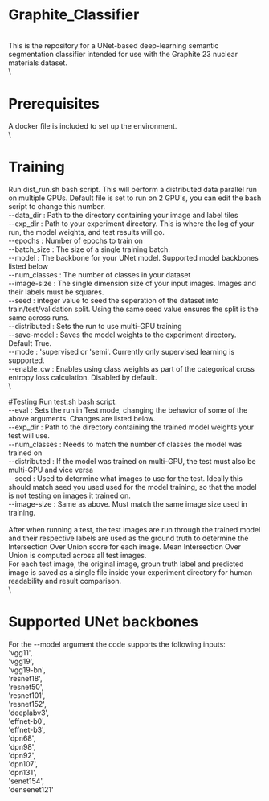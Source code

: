 # Graphite_Classifier
\
This is the repository for a UNet-based deep-learning semantic segmentation classifier intended for use with the Graphite 23 nuclear materials dataset.\
\
# Prerequisites
A docker file is included to set up the environment.\
\
# Training
Run dist_run.sh bash script. This will perform a distributed data parallel run on multiple GPUs. Default file is set to run on 2 GPU's, you can edit the bash script to change this number. \
--data_dir    : Path to the directory containing your image and label tiles\
--exp_dir     : Path to your experiment directory. This is where the log of your run, the model weights, and test results will go.\
--epochs      : Number of epochs to train on\
--batch_size  : The size of a single training batch.\
--model       : The backbone for your UNet model. Supported model backbones listed below\
--num_classes : The number of classes in your dataset\
--image-size  : The single dimension size of your input images. Images and their labels must be squares.\
--seed        : integer value to seed the seperation of the dataset into train/test/validation split. Using the same seed value ensures the split is the same across runs.\
--distributed : Sets the run to use multi-GPU training \
--save-model  : Saves the model weights to the experiment directory. Default True.\
--mode        : 'supervised or 'semi'. Currently only supervised learning is supported.\
--enable_cw   : Enables using class weights as part of the categorical cross entropy loss calculation. Disabled by default.\
\

#Testing
Run test.sh bash script. \
--eval        : Sets the run in Test mode, changing the behavior of some of the above arguments. Changes are listed below.\
--exp_dir     : Path to the directory containing the trained model weights your test will use.\
--num_classes : Needs to match the number of classes the model was trained on\
--distributed : If the model was trained on multi-GPU, the test must also be multi-GPU and vice versa\
--seed        : Used to determine what images to use for the test. Ideally this should match seed you used used for the model training, so that the model is not testing on images it trained on.\
--image-size  : Same as above. Must match the same image size used in training.\
\
After when running a test, the test images are run through the trained model and their respective labels are used as the ground truth to determine the Intersection Over Union score for each image. Mean Intersection Over Union is computed across all test images.\
For each test image, the original image, groun truth label and predicted image is saved as a single file inside your experiment directory for human readability and result comparison.\
\
# Supported UNet backbones
For the --model argument the code supports the following inputs:\
'vgg11',\
'vgg19',\
'vgg19-bn',\
'resnet18',\
'resnet50',\
'resnet101',\
'resnet152',\
'deeplabv3',\
'effnet-b0', \
'effnet-b3',\
'dpn68',\
'dpn98',\
'dpn92',\
'dpn107',\
'dpn131',\
'senet154',\
'densenet121'
